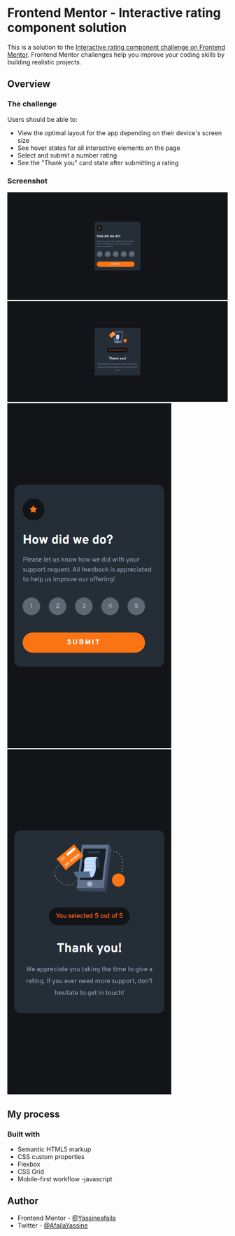 # Frontend Mentor - Interactive rating component solution

This is a solution to the [Interactive rating component challenge on Frontend Mentor](https://www.frontendmentor.io/challenges/interactive-rating-component-koxpeBUmI). Frontend Mentor challenges help you improve your coding skills by building realistic projects. 

## Overview

### The challenge

Users should be able to:

- View the optimal layout for the app depending on their device's screen size
- See hover states for all interactive elements on the page
- Select and submit a number rating
- See the "Thank you" card state after submitting a rating

### Screenshot

![](./desktop__Rating.png)
![](desktop__State.png)
![](mobile__Rating.png) ![](mobile__State.png)


## My process

### Built with

- Semantic HTML5 markup
- CSS custom properties
- Flexbox
- CSS Grid
- Mobile-first workflow
-javascript


## Author

- Frontend Mentor - [@Yassineafaila](https://www.frontendmentor.io/profile/Yassineafaila)
- Twitter - [@AfailaYassine](https://www.twitter.com/AfailaYassine)

